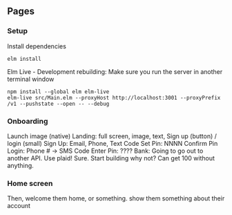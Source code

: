 Pages
-----


### Setup

Install dependencies

    elm install

Elm Live - Development rebuilding: Make sure you run the server in another terminal window

    npm install --global elm elm-live
    elm-live src/Main.elm --proxyHost http://localhost:3001 --proxyPrefix /v1 --pushstate --open -- --debug


### Onboarding

Launch image (native)
Landing: full screen, image, text, Sign up (button) / login (small)
Sign Up: Email, Phone, Text Code
  Set Pin: NNNN
  Confirm Pin
Login: Phone # -> SMS Code
  Enter Pin: ????
Bank: Going to go out to another API. Use plaid! Sure. Start building why not? Can get 100 without anything.


### Home screen

Then, welcome them home, or something. show them something about their account


